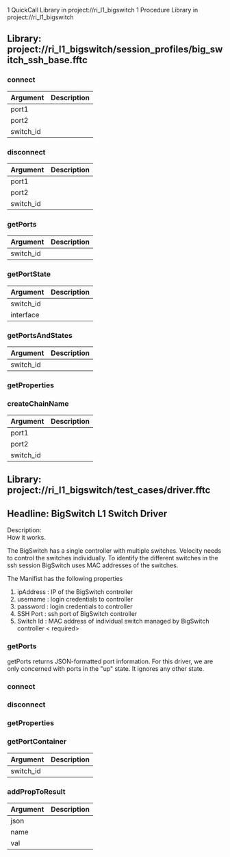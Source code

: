 1 QuickCall Library in project://ri_l1_bigswitch
1 Procedure Library in project://ri_l1_bigswitch
## Library: project://ri_l1_bigswitch/session_profiles/big_switch_ssh_base.fftc
### connect

Argument | Description
------------ | -------------
port1 | 
port2 | 
switch_id | 
### disconnect

Argument | Description
------------ | -------------
port1 | 
port2 | 
switch_id | 
### getPorts

Argument | Description
------------ | -------------
switch_id | 
### getPortState

Argument | Description
------------ | -------------
switch_id | 
interface | 
### getPortsAndStates

Argument | Description
------------ | -------------
switch_id | 
### getProperties
### createChainName

Argument | Description
------------ | -------------
port1 | 
port2 | 
switch_id | 
## Library: project://ri_l1_bigswitch/test_cases/driver.fftc
## Headline: BigSwitch L1 Switch Driver
Description:  
How it works.  
  
The BigSwitch has a single controller with multiple switches.  Velocity needs to control the switches individually. To identify the different switches in the ssh session BigSwitch uses MAC addresses of the switches.  
  
The Manifist has the following properties  
1. ipAddress : IP of the BigSwitch controller <required>  
2. username : login credentials to controller <required>  
3. password : login credentials to controller <required>  
4. SSH Port : ssh port of BigSwitch controller <optional>  
5. Switch Id : MAC address of individual switch managed by BigSwitch controller < required>  
  
### getPorts
getPorts returns JSON-formatted port information.  For this driver, we are only concerned with ports in the "up" state.  It ignores any other state.  
### connect
### disconnect
### getProperties
### getPortContainer

Argument | Description
------------ | -------------
switch_id | 
### addPropToResult

Argument | Description
------------ | -------------
json | 
name | 
val | 
